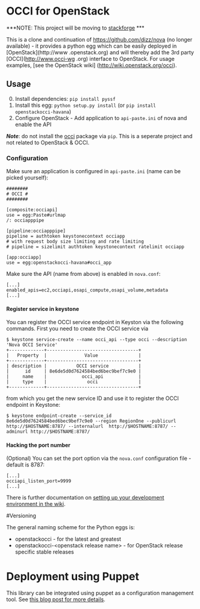 OCCI for OpenStack
==================

***NOTE: This project will be moving to [stackforge](https://github.com/stackforge/occi-os) ***

This is a clone and continuation of https://github.com/dizz/nova (no longer available) - it
provides a python egg which can be easily deployed in [OpenStack](http://www
.openstack.org) and will thereby add the 3rd party [OCCI](http://www.occi-wg
.org) interface to OpenStack. For usage examples, [see the OpenStack wiki]
(http://wiki.openstack.org/occi).

Usage
-----

0. Install dependencies: `pip install pyssf`
1. Install this egg: `python setup.py install` (or `pip install
openstackocci-havana`)
2. Configure OpenStack - Add application to `api-paste.ini` of nova and
enable the API

***Note***: do not install the [occi](http://pypi.python.org/pypi/occi/0.6)
package via `pip`. This is a seperate project and not related to OpenStack &
 OCCI.

### Configuration

Make sure an application is configured in `api-paste.ini` (name can be
picked yourself):

	########
	# OCCI #
	########

	[composite:occiapi]
	use = egg:Paste#urlmap
	/: occiapppipe

	[pipeline:occiapppipe]
	pipeline = authtoken keystonecontext occiapp
	# with request body size limiting and rate limiting
	# pipeline = sizelimit authtoken keystonecontext ratelimit occiapp

	[app:occiapp]
	use = egg:openstackocci-havana#occi_app

Make sure the API (name from above) is enabled in `nova.conf`:

	[...]
	enabled_apis=ec2,occiapi,osapi_compute,osapi_volume,metadata
	[...]

#### Register service in keystone
You can register the OCCI service endpoint in Keyston via the following commands. First you need to create the OCCI service via

	$ keystone service-create --name occi_api --type occi --description 'Nova OCCI Service'
	+-------------+----------------------------------+
	|   Property  |              Value               |
	+-------------+----------------------------------+
	| description |           OCCI service           |
	|      id     | 8e6de5d0d7624584bed6bec9bef7c9e0 |
	|     name    |             occi_api             |
	|     type    |               occi               |
	+-------------+----------------------------------+

from which you get the new service ID and use it to register the OCCI endpoint in Keystone:

	$ keystone endpoint-create --service_id 8e6de5d0d7624584bed6bec9bef7c9e0 --region RegionOne --publicurl http://$HOSTNAME:8787/ --internalurl  http://$HOSTNAME:8787/ --adminurl http://$HOSTNAME:8787/
	
#### Hacking the port number

(Optional) You can set the port option via the `nova.conf` configuration
file - default is 8787:

    [...]
    occiapi_listen_port=9999
    [...]

There is further documentation on [setting up your development environment
in the wiki](https://github.com/tmetsch/occi-os/wiki/DevEnv).

#Versioning

The general naming scheme for the Python eggs is:

* openstackocci - for the latest and greatest
* openstackocci-\<openstack release name\> - for OpenStack release specific stable releases

# Deployment using Puppet
This library can be integrated using puppet as a configuration management tool.
See [this blog post for more details](http://www.cloudcomp.ch/2012/09/automating-occi-installations/).

